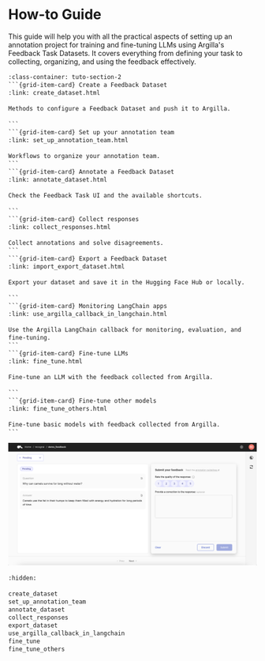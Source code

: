 # How-to Guide

This guide will help you with all the practical aspects of setting up an annotation project for training and fine-tuning LLMs using Argilla's Feedback Task Datasets. It covers everything from defining your task to collecting, organizing, and using the feedback effectively.


````{grid}  1 1 3 3
:class-container: tuto-section-2
```{grid-item-card} Create a Feedback Dataset
:link: create_dataset.html

Methods to configure a Feedback Dataset and push it to Argilla.

```
```{grid-item-card} Set up your annotation team
:link: set_up_annotation_team.html

Workflows to organize your annotation team.
```
```{grid-item-card} Annotate a Feedback Dataset
:link: annotate_dataset.html

Check the Feedback Task UI and the available shortcuts.

```
```{grid-item-card} Collect responses
:link: collect_responses.html

Collect annotations and solve disagreements.
```
```{grid-item-card} Export a Feedback Dataset
:link: import_export_dataset.html

Export your dataset and save it in the Hugging Face Hub or locally.

```
```{grid-item-card} Monitoring LangChain apps
:link: use_argilla_callback_in_langchain.html

Use the Argilla LangChain callback for monitoring, evaluation, and fine-tuning.
```
```{grid-item-card} Fine-tune LLMs
:link: fine_tune.html

Fine-tune an LLM with the feedback collected from Argilla.

```
```{grid-item-card} Fine-tune other models
:link: fine_tune_others.html

Fine-tune basic models with feedback collected from Argilla.
```
````

![Feedback dataset snapshot](../../../_static/images/llms/snapshot-feedback-demo.png)

```{toctree}
:hidden:

create_dataset
set_up_annotation_team
annotate_dataset
collect_responses
export_dataset
use_argilla_callback_in_langchain
fine_tune
fine_tune_others
```